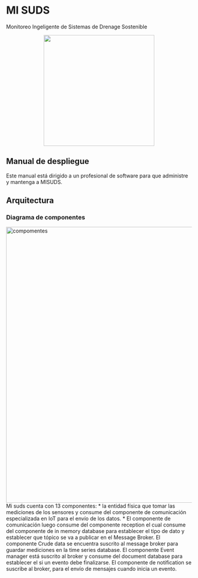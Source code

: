# MI SUDS
Monitoreo Ingeligente de Sistemas de Drenage Sostenible

<p align="center">
<img src="https://user-images.githubusercontent.com/20799513/62122604-b21db380-b28b-11e9-9699-deeef2bdb006.png" height="300">
</p>

## Manual de despliegue

Este manual está dirigido a un profesional de software para que administre y mantenga a MISUDS.
## Arquitectura
### Diagrama de componentes 
<img width="746" alt="compomentes" src="https://user-images.githubusercontent.com/20799513/62123447-90bdc700-b28d-11e9-9a86-f92fd7d3699f.png">
Mi suds cuenta con 13 componentes: 
* la entidad física que tomar las mediciones de los sensores y consume del componente de comunicación especializada en IoT para el envío de los datos. 
* El componente de comunicación luego consume del componente reception el cual consume del componente de in memory database para establecer el tipo de dato y establecer que tópico se va a publicar en el Message Broker. El componente Crude data se encuentra suscrito al message broker para guardar mediciones en la time series database. El componente  Event manager está suscrito al broker y consume del document database para establecer el si un evento debe finalizarse. El componente de notification se suscribe al broker, para el envío de mensajes cuando inicia un evento.
